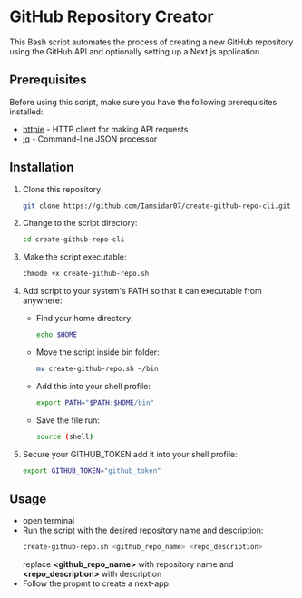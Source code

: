 # GitHub Repository Creator

This Bash script automates the process of creating a new GitHub repository using the GitHub API and optionally setting up a Next.js application.

## Prerequisites

Before using this script, make sure you have the following prerequisites installed:

- [httpie](https://httpie.io/) - HTTP client for making API requests
- [jq](https://jqlang.github.io/jq/) - Command-line JSON processor

## Installation

1. Clone this repository:

   ```bash
   git clone https://github.com/Iamsidar07/create-github-repo-cli.git
2. Change to the script directory:
    ```bash
    cd create-github-repo-cli
    ```
3. Make the script executable:
    ```bash
    chmode +x create-github-repo.sh
    ```
4. Add script to your system's PATH so that it can executable from anywhere:
    - Find your home directory:
        ```bash
        echo $HOME
        ```
    - Move the script inside bin folder:
        ```bash
        mv create-github-repo.sh ~/bin
        ```
    - Add this into your shell profile:
        ```bash
        export PATH="$PATH:$HOME/bin"
        ```
    - Save the file run:
        ```bash
        source (shell)
        ```

5. Secure your GITHUB_TOKEN add it into your shell profile:
    ```bash
    export GITHUB_TOKEN="github_token"
    ```
## Usage
- open terminal
- Run the script with the desired repository name and description:
  ```bash
  create-github-repo.sh <github_repo_name> <repo_description>
  ```
  replace **<github_repo_name>** with repository name and **<repo_description>** with description
- Follow the propmt to create a next-app.
